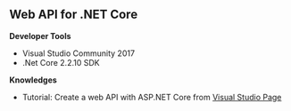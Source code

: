 ## Web API for .NET Core
**Developer Tools**
- Visual Studio Community 2017
- .Net Core 2.2.10 SDK

**Knowledges**
- Tutorial: Create a web API with ASP.NET Core from [Visual Studio Page](https://docs.microsoft.com/en-us/aspnet/core/tutorials/first-web-api?view=aspnetcore-2.2&tabs=visual-studio)
